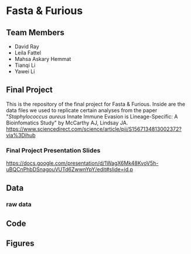 # Fasta & Furious

## Team Members
* David Ray
* Leila Fattel
* Mahsa Askary Hemmat
* Tianqi Li
* Yawei Li

## Final Project
This is the repository of the final project for Fasta & Furious. Inside are the data files we used to replicate certain analyses from the paper "_Staphylococcus aureus_ Innate Immune Evasion is Lineage-Specific: A Bioinfomatics Study" by McCarthy AJ, Lindsay JA. https://www.sciencedirect.com/science/article/pii/S1567134813002372?via%3Dihub

### Final Project Presentation Slides
https://docs.google.com/presentation/d/1WagX6Mk48KvoV5h-uBQCnPhbDSnagouVUTd6ZwwnYpY/edit#slide=id.p

## Data
### raw data

## Code

## Figures


